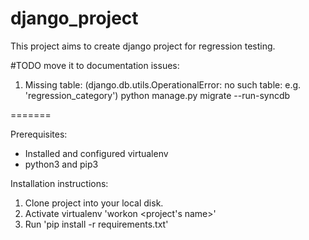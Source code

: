 # django_project
This project aims to create django project for regression testing.

#TODO move it to documentation
issues:

1) Missing table:
(django.db.utils.OperationalError: no such table: e.g. 'regression_category')
python manage.py migrate --run-syncdb

=======

Prerequisites:
- Installed and configured virtualenv
- python3 and pip3


Installation instructions:

1) Clone project into your local disk.
2) Activate virtualenv 'workon <project's name>'
3) Run 'pip install -r requirements.txt'
